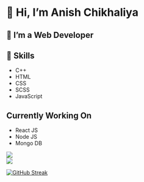 <h1> 👋 Hi, I’m Anish Chikhaliya </h1>
<h2> 👀 I’m a Web Developer </h2>
<h2> 🌱 Skills </h2>
<ul>
  <li> C++ </li>
  <li> HTML </li>
  <li> CSS </li>
  <li> SCSS </li>
  <li> JavaScript </li>
</ul>
<h2>Currently Working On</h2>
<ul>
  <li> React JS </li>
  <li> Node JS </li>
  <li> Mongo DB </li>
</ul>


<div>
<img src="https://github-readme-stats.vercel.app/api/top-langs/?username=AnishChikhaliya&theme=github_dark&exclude_repo=github-readme-stats,anuraghazra.github.io(https://github.com/anuraghazra/github-readme-stats)"> 
</div>
<div>
<img src="https://github-readme-stats.vercel.app/api?username=AnishChikhaliya&show_icons=true&theme=github_dark">
</div>
 
[![GitHub Streak](https://github-readme-streak-stats.herokuapp.com?user=AnishChikhaliya&theme=dark&date_format=M%20j%5B%2C%20Y%5D)](https://git.io/streak-stats)

<!---
AnishChikhaliya/AnishChikhaliya is a ✨ special ✨ repository because its `README.md` (this file) appears on your GitHub profile.
You can click the Preview link to take a look at your changes.
--->
